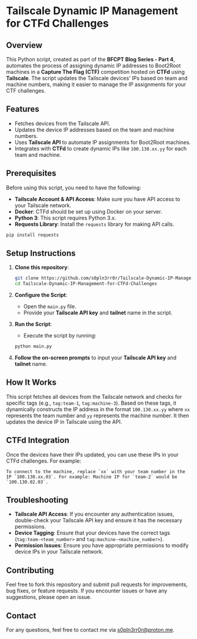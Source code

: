 
# Tailscale Dynamic IP Management for CTFd Challenges

## Overview

This Python script, created as part of the **BFCPT Blog Series - Part 4**, automates the process of assigning dynamic IP addresses to Boot2Root machines in a **Capture The Flag (CTF)** competition hosted on **CTFd** using **Tailscale**. The script updates the Tailscale devices' IPs based on team and machine numbers, making it easier to manage the IP assignments for your CTF challenges.

## Features

- Fetches devices from the Tailscale API.
- Updates the device IP addresses based on the team and machine numbers.
- Uses **Tailscale API** to automate IP assignments for Boot2Root machines.
- Integrates with **CTFd** to create dynamic IPs like `100.130.xx.yy` for each team and machine.

## Prerequisites

Before using this script, you need to have the following:

- **Tailscale Account & API Access**: Make sure you have API access to your Tailscale network.
- **Docker**: CTFd should be set up using Docker on your server.
- **Python 3**: This script requires Python 3.x.
- **Requests Library**: Install the `requests` library for making API calls.

```bash
pip install requests
```

## Setup Instructions

1. **Clone this repository**:
   ```bash
   git clone https://github.com/s0pln3rr0r/Tailscale-Dynamic-IP-Management-for-CTFd-Challenges.git
   cd Tailscale-Dynamic-IP-Management-for-CTFd-Challenges
   ```

2. **Configure the Script**:
   - Open the `main.py` file.
   - Provide your **Tailscale API key** and **tailnet** name in the script.

3. **Run the Script**:
   - Execute the script by running:
   ```bash
   python main.py
   ```

4. **Follow the on-screen prompts** to input your **Tailscale API key** and **tailnet** name.

## How It Works

This script fetches all devices from the Tailscale network and checks for specific tags (e.g., `tag:team-1`, `tag:machine-3`). Based on these tags, it dynamically constructs the IP address in the format `100.130.xx.yy` where `xx` represents the team number and `yy` represents the machine number. It then updates the device IP in Tailscale using the API.

## CTFd Integration

Once the devices have their IPs updated, you can use these IPs in your CTFd challenges. For example:

```
To connect to the machine, replace `xx` with your team number in the IP `100.130.xx.03`. For example: Machine IP for `team-2` would be `100.130.02.03`.
```

## Troubleshooting

- **Tailscale API Access**: If you encounter any authentication issues, double-check your Tailscale API key and ensure it has the necessary permissions.
- **Device Tagging**: Ensure that your devices have the correct tags (`tag:team-<team_number>` and `tag:machine-<machine_number>`).
- **Permission Issues**: Ensure you have appropriate permissions to modify device IPs in your Tailscale network.

## Contributing

Feel free to fork this repository and submit pull requests for improvements, bug fixes, or feature requests. If you encounter issues or have any suggestions, please open an issue.

## Contact

For any questions, feel free to contact me via [s0pln3rr0r@proton.me](mailto:s0pln3rr0r@proton.me).
